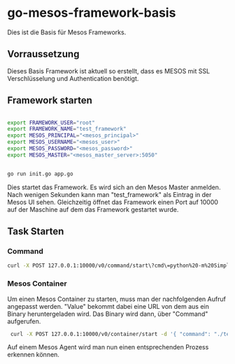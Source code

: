 # go-mesos-framework-basis

Dies ist die Basis für Mesos Frameworks.

## Vorraussetzung

Dieses Basis Framework ist aktuell so erstellt, dass es MESOS mit SSL Verschlüsselung und Authentication benötigt.

## Framework starten

```Bash

export FRAMEWORK_USER="root"
export FRAMEWORK_NAME="test_framework"
export MESOS_PRINCIPAL="<mesos_principal>"
export MESOS_USERNAME="<mesos_user>"
export MESOS_PASSWORD="<mesos_password>"
export MESOS_MASTER="<mesos_master_server>:5050"


go run init.go app.go
```

Dies startet das Framework. Es wird sich an den Mesos Master anmelden. Nach wenigen Sekunden kann man "test_framework" als Eintrag in der Mesos UI sehen. Gleichzeitig öffnet das Framework einen Port auf 10000 auf der Maschine auf dem das Framework gestartet wurde.

## Task Starten

### Command

```Bash
curl -X POST 127.0.0.1:10000/v0/command/start\?cmd\=python%20-m%20SimpleHTTPServer%209033
```

### Mesos Container

Um einen Mesos Container zu starten, muss man der nachfolgenden Aufruf angepasst werden. "Value" bekommt dabei eine URL von dem aus ein Binary heruntergeladen wird. Das Binary wird dann, über "Command" aufgerufen.

```Bash
 curl -X POST 127.0.0.1:10000/v0/container/start -d '{ "command": "./test", "uris": [{ "value": "https://<URL>/test", "extract": false, "executable": true, "cache": false }]}'
```

Auf einem Mesos Agent wird man nun einen entsprechenden Prozess erkennen können.
